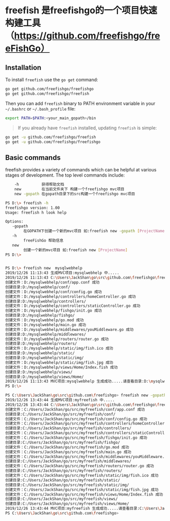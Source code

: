 # freefish 是freefishgo的一个项目快速构建工具（https://github.com/freefishgo/freeFishGo）

## Installation

To install `freefish` use the `go get` command:

```bash
go get github.com/freefishgo/freefishgo
go get github.com/freefishgo/freefish
```

Then you can add `freefish` binary to PATH environment variable in your `~/.bashrc` or `~/.bash_profile` file:

```bash
export PATH=$PATH:<your_main_gopath>/bin
```

> If you already have `freefish` installed, updating `freefish` is simple:

```bash
go get -u github.com/freefishgo/freefish
go get -u github.com/freefishgo/freefishgo
```

## Basic commands

freefish provides a variety of commands which can be helpful at various stages of development. The top level commands include:

```bash
    -h          获得帮助文档
    new         在当前文件夹下 构建一个freefishgo mvc项目
    new -gopath 在gopath目录下的src构建一个freefishgo mvc项目

```
```bash
PS D:\> freefish -h
freefishgo version: 1.00
Usage: freefish h look help

Options:
   -gopath
        在GOPATH下创建一个新的mvc项目 如:freefish new -gopath [ProjectName]
   -h
        freeFishGo 帮助信息
   new
        创建一个新的mvc项目 如:freefish new [ProjectName]
PS D:\>
```

```bash

PS D:\> freefish new  mysqlwebhelp
2019/12/26 11:13:43 生成MVC项目:mysqlwebhelp 中.....
2019/12/26 11:13:43 C:\Users\JackShan\go\src\github.com\freefishgo\freefish\template
创建文件：D:/mysqlwebhelp/conf/app.conf 成功
创建目录:D:/mysqlwebhelp/conf/
创建文件：D:/mysqlwebhelp/conf/config.go 成功
创建文件：D:/mysqlwebhelp/controllers/homeController.go 成功
创建目录:D:/mysqlwebhelp/controllers/
创建文件：D:/mysqlwebhelp/controllers/staticController.go 成功
创建文件：D:/mysqlwebhelp/fishgo/init.go 成功
创建目录:D:/mysqlwebhelp/fishgo/
创建文件：D:/mysqlwebhelp/go.mod 成功
创建文件：D:/mysqlwebhelp/main.go 成功
创建文件：D:/mysqlwebhelp/middlewares/youMiddleware.go 成功
创建目录:D:/mysqlwebhelp/middlewares/
创建文件：D:/mysqlwebhelp/routers/router.go 成功
创建目录:D:/mysqlwebhelp/routers/
创建文件：D:/mysqlwebhelp/static/img/fish.ico 成功
创建目录:D:/mysqlwebhelp/static/
创建目录:D:/mysqlwebhelp/static/img/
创建文件：D:/mysqlwebhelp/static/img/fish.jpg 成功
创建文件：D:/mysqlwebhelp/views/Home/Index.fish 成功
创建目录:D:/mysqlwebhelp/views/
创建目录:D:/mysqlwebhelp/views/Home/
2019/12/26 11:13:43 MVC项目:mysqlwebhelp 生成成功.....请查看目录:D:\mysqlwebhelp
PS D:\>
```
```bash
PS C:\Users\JackShan\go\src\github.com\freefishgo> freefish new -gopath myfreefish
2019/12/26 13:43:44 生成MVC项目:myfreefish 中.....
2019/12/26 13:43:44 C:\Users\JackShan\go\src\github.com\freefishgo\freefish\template
创建文件：C:/Users/JackShan/go/src/myfreefish/conf/app.conf 成功
创建目录:C:/Users/JackShan/go/src/myfreefish/conf/
创建文件：C:/Users/JackShan/go/src/myfreefish/conf/config.go 成功
创建文件：C:/Users/JackShan/go/src/myfreefish/controllers/homeController.go 成功
创建目录:C:/Users/JackShan/go/src/myfreefish/controllers/
创建文件：C:/Users/JackShan/go/src/myfreefish/controllers/staticController.go 成功
创建文件：C:/Users/JackShan/go/src/myfreefish/fishgo/init.go 成功
创建目录:C:/Users/JackShan/go/src/myfreefish/fishgo/
创建文件：C:/Users/JackShan/go/src/myfreefish/go.mod 成功
创建文件：C:/Users/JackShan/go/src/myfreefish/main.go 成功
创建文件：C:/Users/JackShan/go/src/myfreefish/middlewares/youMiddleware.go 成功
创建目录:C:/Users/JackShan/go/src/myfreefish/middlewares/
创建文件：C:/Users/JackShan/go/src/myfreefish/routers/router.go 成功
创建目录:C:/Users/JackShan/go/src/myfreefish/routers/
创建文件：C:/Users/JackShan/go/src/myfreefish/static/img/fish.ico 成功
创建目录:C:/Users/JackShan/go/src/myfreefish/static/
创建目录:C:/Users/JackShan/go/src/myfreefish/static/img/
创建文件：C:/Users/JackShan/go/src/myfreefish/static/img/fish.jpg 成功
创建文件：C:/Users/JackShan/go/src/myfreefish/views/Home/Index.fish 成功
创建目录:C:/Users/JackShan/go/src/myfreefish/views/
创建目录:C:/Users/JackShan/go/src/myfreefish/views/Home/
2019/12/26 13:43:44 MVC项目:myfreefish 生成成功.....请查看目录:C:\Users\JackShan\go\src\myfreefish
PS C:\Users\JackShan\go\src\github.com\freefishgo>
```
